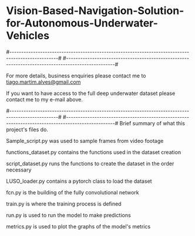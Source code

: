 # Vision-Based-Navigation-Solution-for-Autonomous-Underwater-Vehicles

#--------------------------------------------------------------------------------------------------#
#--------------------------------------------------------------------------------------------------#

For more details, business enquiries please contact me to tiago.martim.alves@gmail.com

If you want to have access to the full deep underwater dataset please contact me to my e-mail above.

#--------------------------------------------------------------------------------------------------#
#--------------------------------------------------------------------------------------------------#
Brief summary of what this project's files do. 

Sample_script.py was used to sample frames from video footage

functions_dataset.py contains the functions used in the dataset creation

script_dataset.py runs the functions to create the dataset in the order necessary

LUSO_loader.py contains a pytorch class to load the dataset

fcn.py is the building of the fully convolutional network

train.py is where the training process is defined

run.py is used to run the model to make predictions

metrics.py is used to plot the graphs of the model's metrics


